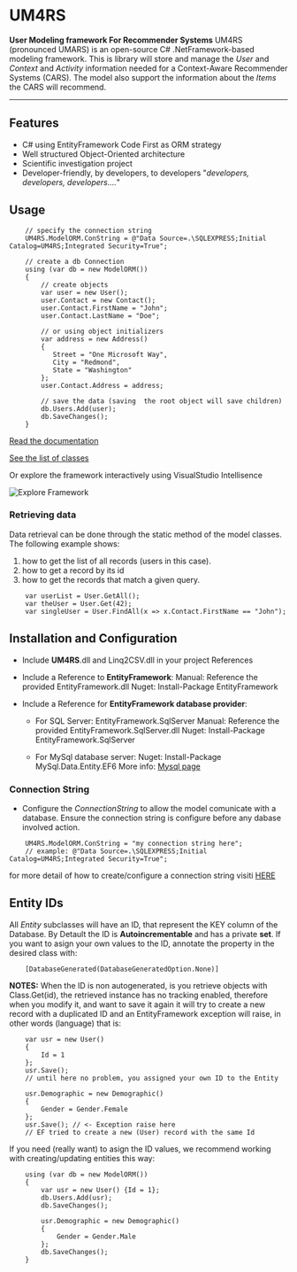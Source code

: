 # UM4RS

**User Modeling framework For Recommender Systems**
UM4RS (pronounced UMARS) is an open-source C# .NetFramework-based modeling framework.
This is library will store and manage the _User_ and _Context_ and _Activity_ information needed for a Context-Aware Recommender Systems (CARS). The model also support the information about the _Items_ the CARS will recommend.

* * *

## Features

*   C# using EntityFramework Code First as ORM strategy
*   Well structured Object-Oriented architecture
*   Scientific investigation project
*   Developer-friendly, by developers, to developers "_developers, developers, developers...._"

## Usage

```
    // specify the connection string
    UM4RS.ModelORM.ConString = @"Data Source=.\SQLEXPRESS;Initial Catalog=UM4RS;Integrated Security=True";

    // create a db Connection
    using (var db = new ModelORM())
    {
        // create objects
        var user = new User();
        user.Contact = new Contact();
        user.Contact.FirstName = "John";
        user.Contact.LastName = "Doe";

        // or using object initializers
        var address = new Address()
        {
           Street = "One Microsoft Way",
           City = "Redmond",
           State = "Washington"
        };
        user.Contact.Address = address;

        // save the data (saving  the root object will save children)
        db.Users.Add(user);
        db.SaveChanges();
    }    

```

[Read the documentation](https://inxunxa.github.io/UM4RS/articles/intro.html)

[See the list of classes](https://inxunxa.github.io/UM4RS/articles/classes.html)

Or explore the framework interactively using VisualStudio Intellisence

![Explore Framework](../images/intellisence.png)

### Retrieving data

Data retrieval can be done through the static method of the model classes. The following example shows:

1.  how to get the list of all records (users in this case).
2.  how to get a record by its id
3.  how to get the records that match a given query.

```
    var userList = User.GetAll(); 
    var theUser = User.Get(42);   
    var singleUser = User.FindAll(x => x.Contact.FirstName == "John");

```

## Installation and Configuration

*   Include **UM4RS**.dll and Linq2CSV.dll in your project References

*   Include a Reference to **EntityFramework**:
    Manual: Reference the provided EntityFramework.dll
    Nuget: Install-Package EntityFramework

*   Include a Reference for **EntityFramework database provider**:

    *   For SQL Server: EntityFramework.SqlServer Manual: Reference the provided EntityFramework.SqlServer.dll Nuget: Install-Package EntityFramework.SqlServer

    *   For MySql database server: Nuget: Install-Package MySql.Data.Entity.EF6 More info: [Mysql page](https://dev.mysql.com/doc/connector-net/en/connector-net-entityframework60.html)

### Connection String

*   Configure the _ConnectionString_ to allow the model comunicate with a database. Ensure the connection string is configure before any dabase involved action.

```
    UM4RS.ModelORM.ConString = "my connection string here";   
    // example: @"Data Source=.\SQLEXPRESS;Initial Catalog=UM4RS;Integrated Security=True";

```

for more detail of how to create/configure a connection string visiti [HERE](https://www.connectionstrings.com/sql-server/)

## Entity IDs

All _Entity_ subclasses will have an ID, that represent the KEY column of the Database. By Detault the ID is **Autoincrementable** and has a private **set**. If you want to asign your own values to the ID, annotate the property in the desired class with:

```
    [DatabaseGenerated(DatabaseGeneratedOption.None)]

```

**NOTES:** When the ID is non autogenerated, is you retrieve objects with Class.Get(id), the retrieved instance has no tracking enabled, therefore when you modify it, and want to save it again it will try to create a new record with a duplicated ID and an EntityFramework exception will raise, in other words (language) that is:

```
    var usr = new User()
    {
        Id = 1
    };
    usr.Save(); 
    // until here no problem, you assigned your own ID to the Entity

    usr.Demographic = new Demographic()
    {
        Gender = Gender.Female
    };
    usr.Save(); // <- Exception raise here
    // EF tried to create a new (User) record with the same Id

```

If you need (really want) to asign the ID values, we recommend working with creating/updating entities this way:

```
    using (var db = new ModelORM())
    {
        var usr = new User() {Id = 1};
        db.Users.Add(usr);
        db.SaveChanges();

        usr.Demographic = new Demographic()
        {
            Gender = Gender.Male
        };
        db.SaveChanges();
    }

```